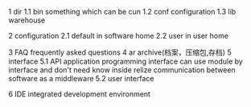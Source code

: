 1 dir
	1.1 bin
		something which can be cun
	1.2 conf 
		configuration
	1.3 lib
		warehouse


2 configuration
	2.1 default
		in software home
	2.2 user
		in user home

3 FAQ
	frequently asked questions
4 ar
	archive(档案，压缩包,存档)
5 interface
	5.1 API
		application programming interface
		can use module by interface and don't need know inside
		relize communication between software as a middleware
	5.2 user interface

6 IDE
	integrated development environment

